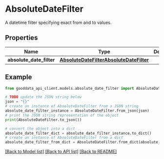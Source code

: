 # AbsoluteDateFilter

A datetime filter specifying exact from and to values.

## Properties

Name | Type | Description | Notes
------------ | ------------- | ------------- | -------------
**absolute_date_filter** | [**AbsoluteDateFilterAbsoluteDateFilter**](AbsoluteDateFilterAbsoluteDateFilter.md) |  | 

## Example

```python
from gooddata_api_client.models.absolute_date_filter import AbsoluteDateFilter

# TODO update the JSON string below
json = "{}"
# create an instance of AbsoluteDateFilter from a JSON string
absolute_date_filter_instance = AbsoluteDateFilter.from_json(json)
# print the JSON string representation of the object
print(AbsoluteDateFilter.to_json())

# convert the object into a dict
absolute_date_filter_dict = absolute_date_filter_instance.to_dict()
# create an instance of AbsoluteDateFilter from a dict
absolute_date_filter_from_dict = AbsoluteDateFilter.from_dict(absolute_date_filter_dict)
```
[[Back to Model list]](../README.md#documentation-for-models) [[Back to API list]](../README.md#documentation-for-api-endpoints) [[Back to README]](../README.md)



